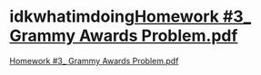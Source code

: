 # idkwhatimdoing[Homework #3_ Grammy Awards Problem.pdf](https://github.com/ShadowzThrives/idkwhatimdoing/files/11379027/Homework.3_.Grammy.Awards.Problem.pdf)
[Homework #3_ Grammy Awards Problem.pdf](https://github.com/ShadowzThrives/idkwhatimdoing/files/11379028/Homework.3_.Grammy.Awards.Problem.pdf)
